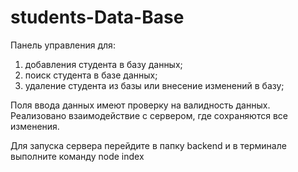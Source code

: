 # students-Data-Base

Панель управления для:
1. добавления студента в базу данных;
2. поиск студента в базе данных;
3. удаление студента из базы или внесение изменений в базу;

Поля ввода данных имеют проверку на валидность данных.
Реализовано взаимодействие с сервером, где сохраняются все изменения.

Для запуска сервера перейдите в папку backend и в терминале выполните команду node index
